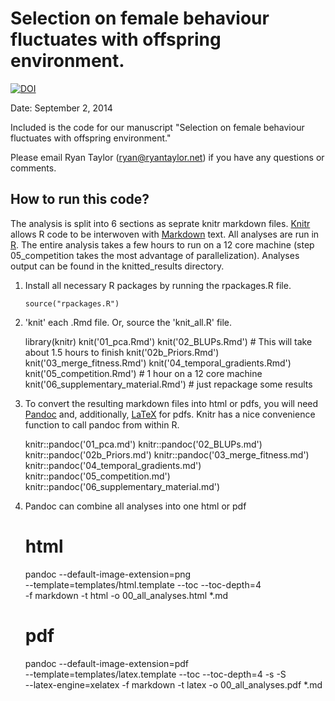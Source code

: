 # Selection on female behaviour fluctuates with offspring environment.

[![DOI](https://zenodo.org/badge/5166/rwtaylor/2014-female-selection.png)](http://dx.doi.org/10.5281/zenodo.10908)

Date: September 2, 2014

Included is the code for our manuscript "Selection on female behaviour fluctuates with offspring environment."

Please email Ryan Taylor (ryan@ryantaylor.net) if you have any questions or comments.

## How to run this code?
The analysis is split into 6 sections as seprate knitr markdown files. [Knitr](http://yihui.name/knitr/) allows R code to be interwoven with [Markdown](http://daringfireball.net/projects/markdown/) text. All analyses are run in [R](http://cran.r-project.org). The entire analysis takes a few hours to run on a 12 core machine (step 05_competition takes the most advantage of parallelization). Analyses output can be found in the knitted_results directory.

  1. Install all necessary R packages by running the rpackages.R file.
     
         source("rpackages.R")
         
  2. 'knit' each .Rmd file. Or, source the 'knit_all.R' file.
      
        library(knitr)
        knit('01_pca.Rmd')
        knit('02_BLUPs.Rmd') # This will take about 1.5 hours to finish
        knit('02b_Priors.Rmd')
        knit('03_merge_fitness.Rmd')
        knit('04_temporal_gradients.Rmd')
        knit('05_competition.Rmd') # 1 hour on a 12 core machine
        knit('06_supplementary_material.Rmd') # just repackage some results
      
  3. To convert the resulting markdown files into html or pdfs, you will need [Pandoc](http://johnmacfarlane.net/pandoc/) and, additionally, [LaTeX](https://www.tug.org/texlive/) for pdfs. Knitr has a nice convenience function to call pandoc from within R.

        knitr::pandoc('01_pca.md')
        knitr::pandoc('02_BLUPs.md')
        knitr::pandoc('02b_Priors.md')
        knitr::pandoc('03_merge_fitness.md')
        knitr::pandoc('04_temporal_gradients.md')
        knitr::pandoc('05_competition.md')
        knitr::pandoc('06_supplementary_material.md')
  
  4. Pandoc can combine all analyses into one html or pdf
        
        # html
        pandoc --default-image-extension=png \
        --template=templates/html.template --toc --toc-depth=4  \
        -f markdown -t html -o 00_all_analyses.html *.md
        
        # pdf
        pandoc --default-image-extension=pdf \
        --template=templates/latex.template --toc --toc-depth=4 -s -S \
        --latex-engine=xelatex  -f markdown -t latex -o 00_all_analyses.pdf *.md